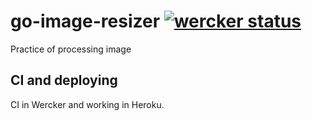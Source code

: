# go-image-resizer [![wercker status](https://app.wercker.com/status/40418b2b082d7729fda3b4b0adc50961/s "wercker status")](https://app.wercker.com/project/bykey/40418b2b082d7729fda3b4b0adc50961)

Practice of processing image

## CI and deploying

CI in Wercker and working in Heroku.

